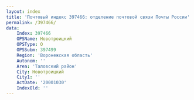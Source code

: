 ```yaml
---
layout: index
title: 'Почтовый индекс 397466: отделение почтовой связи Почты России'
permalink: /397466/
data:
    Index: 397466
    OPSName: Новотроицкий
    OPSType: О
    OPSSubm: 397499
    Region: 'Воронежская область'
    Autonom: ''
    Area: 'Таловский район'
    City: Новотроицкий
    City1: ''
    ActDate: '20001030'
    IndexOld: ''
---
```

